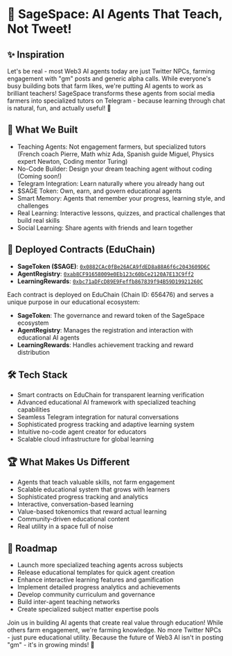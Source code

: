 # 🌌 SageSpace: AI Agents That Teach, Not Tweet!

## ✨ Inspiration

Let's be real - most Web3 AI agents today are just Twitter NPCs, farming engagement with "gm" posts and generic alpha calls. While everyone's busy building bots that farm likes, we're putting AI agents to work as brilliant teachers! SageSpace transforms these agents from social media farmers into specialized tutors on Telegram - because learning through chat is natural, fun, and actually useful! 🚀

## 🎯 What We Built

- Teaching Agents: Not engagement farmers, but specialized tutors (French coach Pierre, Math whiz Ada, Spanish guide Miguel, Physics expert Newton, Coding mentor Turing)
- No-Code Builder: Design your dream teaching agent without coding (Coming soon!)
- Telegram Integration: Learn naturally where you already hang out
- $SAGE Token: Own, earn, and govern educational agents
- Smart Memory: Agents that remember your progress, learning style, and challenges
- Real Learning: Interactive lessons, quizzes, and practical challenges that build real skills
- Social Learning: Share agents with friends and learn together

## 📄 Deployed Contracts (EduChain)

- **SageToken ($SAGE)**: [`0x0882CAc0fBe26ACA9fdED8a88A6f6c2043609D6C`](https://edu-chain-testnet.blockscout.com/address/0x0882CAc0fBe26ACA9fdED8a88A6f6c2043609D6C)
- **AgentRegistry**: [`0xab8CF91658009e0Eb123c60bCe2120A7E13C9ff2`](https://edu-chain-testnet.blockscout.com/address/0xab8CF91658009e0Eb123c60bCe2120A7E13C9ff2)
- **LearningRewards**: [`0xbc71aDFcD89E9Feffb867839f94B59D19921260C`](https://edu-chain-testnet.blockscout.com/address/0xbc71aDFcD89E9Feffb867839f94B59D19921260C)

Each contract is deployed on EduChain (Chain ID: 656476) and serves a unique purpose in our educational ecosystem:

- **SageToken**: The governance and reward token of the SageSpace ecosystem
- **AgentRegistry**: Manages the registration and interaction with educational AI agents
- **LearningRewards**: Handles achievement tracking and reward distribution

## 🛠️ Tech Stack

- Smart contracts on EduChain for transparent learning verification
- Advanced educational AI framework with specialized teaching capabilities
- Seamless Telegram integration for natural conversations
- Sophisticated progress tracking and adaptive learning system
- Intuitive no-code agent creator for educators
- Scalable cloud infrastructure for global learning

## 🏆 What Makes Us Different

- Agents that teach valuable skills, not farm engagement
- Scalable educational system that grows with learners
- Sophisticated progress tracking and analytics
- Interactive, conversation-based learning
- Value-based tokenomics that reward actual learning
- Community-driven educational content
- Real utility in a space full of noise

## 🚀 Roadmap

- Launch more specialized teaching agents across subjects
- Release educational templates for quick agent creation
- Enhance interactive learning features and gamification
- Implement detailed progress analytics and achievements
- Develop community curriculum and governance
- Build inter-agent teaching networks
- Create specialized subject matter expertise pools

Join us in building AI agents that create real value through education! While others farm engagement, we're farming knowledge. No more Twitter NPCs - just pure educational utility. Because the future of Web3 AI isn't in posting "gm" - it's in growing minds! 🌟
